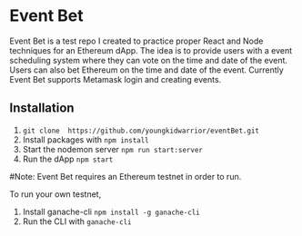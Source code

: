 # Event Bet

Event Bet is a test repo I created to practice proper React and Node techniques for an Ethereum dApp. The idea is to provide users with a event scheduling system where they can vote on the time and date of the event. Users can also bet Ethereum on the time and date of the event. Currently Event Bet supports Metamask login and creating events.

## Installation

1. ```git clone  https://github.com/youngkidwarrior/eventBet.git```
2. Install packages with 
  ```npm install``` 
3. Start the nodemon server 
  ```npm run start:server``` 
4. Run the dApp 
  ```npm start``` 

#Note:
Event Bet requires an Ethereum testnet in order to run.

To run your own testnet,

1. Install ganache-cli 
  ```npm install -g ganache-cli```
2. Run the CLI with 
  ```ganache-cli```
